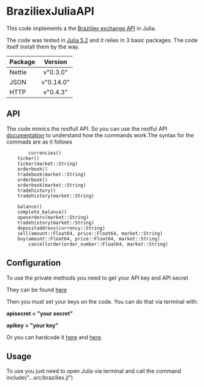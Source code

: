 # BraziliexJuliaAPI

This code implements a the [Braziliex exchange API](https://braziliex.com/exchange/api.php) in Julia.

The code was tested in [Julia 5.2](https://julialang.org/downloads/oldreleases.html) and it relies in 3 basic packages.
The code itself install them by the way.

| Package   |      Version      |
|----------|:-------------:|
| Nettle|  v"0.3.0" |
| JSON |  v"0.14.0"     |
| HTTP | v"0.4.3" |


## API
The code mimics the restfull API. So you can use the restful API [documentation](https://braziliex.com/exchange/api.php) to understand how the commands work.The syntax for the commads are as it follows
  
            currencies()
		ticker()
		ticker(market::String)
		orderbook()
		tradebook(market::String)
		orderbook()
		orderbook(market::String)
		tradehistory()
		tradehistory(market::String)
		
		balance()
		complete_balance()
		openorders(market::String)
		tradehistory(market::String)
		depositaddress(currency::String)
		sell(amount::Float64, price::Float64, market::String)
		buy(amount::Float64, price::Float64, market::String)
            cancellorder(order_number::Float64, market::String)
            
## Configuration
To use the private methods you need to get your API key and API secret

They can be found [here](https://braziliex.com/exchange/api_key.php)

Then you must set your keys on the code.
You can do that via terminal with:

  **apisecret = "your secret"**

  **apikey = "your key"**

Or you can hardcode it [here](https://github.com/NaelsonDouglas/BraziliexJuliaAPI/blob/master/src/braziliex.jl#L16) and [here](https://github.com/NaelsonDouglas/BraziliexJuliaAPI/blob/master/src/braziliex.jl#L17).

## Usage
To use you just need to open Julia via terminal and call the command
include("...src/braziliex.jl")


    
